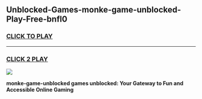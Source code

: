 
## Unblocked-Games-monke-game-unblocked-Play-Free-bnfl0
<h3>
<a href="https://premium76.site?title=monke-game-unblocked&ref=20A">CLICK TO PLAY</a></h3>
<hr>

<h3>
<a href="https://premium76.site?title=monke-game-unblocked&ref=20A">CLICK 2 PLAY</a>
  
</h3>

<a href="https://premium76.site?title=monke-game-unblocked&ref=20A"><img src="https://clearcache.store/games.png"></a>


**monke-game-unblocked games unblocked: Your Gateway to Fun and Accessible Online Gaming**
